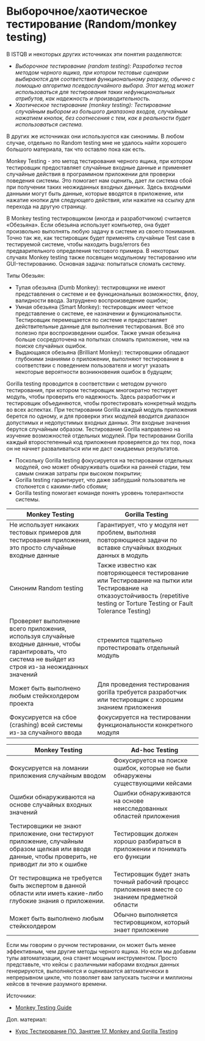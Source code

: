 # Выборочное/хаотическое тестирование (Random/monkey testing)

В ISTQB и некоторых других источниках эти понятия разделяются:

* _Выборочное тестирование (random testing): Разработка тестов методом черного ящика, при котором тестовые сценарии выбираются для соответствия функциональному разрезу, обычно с помощью алгоритма псевдослучайного выбора. Этот метод может использоваться для тестирования таких нефункциональных атрибутов, как надежность и производительность._
* _Хаотическое тестирование (monkey testing): Тестирование случайным выбором из большого диапазона входов, случайным нажатием кнопок, без соотнесения с тем, как в реальности будет использоваться система._

В других же источниках они используются как синонимы. В любом случае, отдельно по Random testing мне не удалось найти хорошего большого материала, так что оставлю пока как есть.

Monkey Testing - это метод тестирования черного ящика, при котором тестировщик предоставляет случайные входные данные и применяет случайные действия в программном приложении для проверки поведения системы. Это помогает нам оценить, дает ли система сбой при получении таких неожиданных входных данных. Здесь входными данными могут быть данные, которые вводятся в приложение, или нажатие кнопки для следующего действия, или нажатие на ссылку для перехода на другую страницу.

В Monkey testing тестировщиком (иногда и разработчиком) считается «Обезьяна». Если обезьяна использует компьютер, она будет произвольно выполнять любую задачу в системе из своего понимания. Точно так же, как тестировщик будет применять случайные Test case в тестируемой системе, чтобы находить bugs/errors без предварительного определения тестового примера. В некоторых случаях Monkey testing также посвящен модульному тестированию или GUI-тестированию. Основная задача: попытаться сломать систему.

Типы Обезьян:

* Тупая обезьяна (Dumb Monkey): тестировщики не имеют представления о системе и ее функциональных возможностях, флоу, валидности ввода. Затруднено воспроизведение ошибок;
* Умная обезьяна (Smart Monkey): тестировщик имеет четкое представление о системе, ее назначении и функциональности. Тестировщик перемещается по системе и предоставляет действительные данные для выполнения тестирования. Всё это полезно при воспроизведении ошибок. Также умная обезьяна больше сосредоточена на попытках сломать приложение, чем на поиске случайных ошибок.
* Выдающаяся обезьяна (Brilliant Monkey): тестировщики обладают глубокими знаниями о приложении, выполняют тестирование в соответствии с поведением пользователя и могут указать некоторые вероятности возникновения ошибок в будущем;

Gorilla testing проводится в соответствии с методом ручного тестирования, при котором тестировщик многократно тестирует модуль, чтобы проверить его надежность. Здесь разработчик и тестировщик объединяются, чтобы протестировать конкретный модуль во всех аспектах. При тестировании Gorilla каждый модуль приложения берется по одному, и для проверки этих модулей вводится диапазон допустимых и недопустимых входных данных. Эти входные значения берутся случайным образом. Тестирование Gorilla направлено на изучение возможностей отдельных модулей. При тестировании Gorilla каждый второстепенный код приложения проверяется до тех пор, пока он не начнет разваливаться или не даст ожидаемых результатов.

* Поскольку Gorilla testing фокусируется на тестировании отдельных модулей, оно может обнаруживать ошибки на ранней стадии, тем самым снижая затраты при высоком покрытии;
* Gorilla testing гарантирует, что даже заблудший пользователь не столкнется с какими-либо сбоями;
* Gorilla testing помогает команде понять уровень толерантности системы.

| **Monkey Testing**                                                                                                                                        | **Gorilla Testing**                                                                                                                                                               |
| --------------------------------------------------------------------------------------------------------------------------------------------------------- | --------------------------------------------------------------------------------------------------------------------------------------------------------------------------------- |
| Не использует никаких тестовых примеров для тестирования приложения, это просто случайные входные данные                                                  | Гарантирует, что у модуля нет проблем, выполняя повторяющиеся задачи по вставке случайных входных данных в модуль                                                                 |
| Синоним Random testing                                                                                                                                    | Также известно как повторяющееся тестирование или Тестирование на пытки или Тестирование на отказоустойчивость (repetitive testing or Torture Testing or Fault Tolerance Testing) |
| Проверяет выполнение всего приложения, используя случайные входные данные, чтобы гарантировать, что система не выйдет из строя из-за неожиданных значений | стремится тщательно протестировать отдельный модуль                                                                                                                               |
| Может быть выполнено любым стейкхолдером проекта                                                                                                          | Для проведения тестирования gorilla требуется разработчик или тестировщик с хорошим знанием приложения                                                                            |
| Фокусируется на сбое (crashing) всей системы из-за случайного ввода                                                                                       | фокусируется на тестировании функциональности конкретного модуля                                                                                                                  |

| **Monkey Testing**                                                                                                                                  | **Ad-hoc Testing**                                                                             |
| --------------------------------------------------------------------------------------------------------------------------------------------------- | ---------------------------------------------------------------------------------------------- |
| Фокусируется на ломании приложения случайным вводом                                                                                                 | Фокусируется на поиске ошибок, которые не были обнаружены существующими кейсами                |
| Ошибки обнаруживаются на основе случайных входных значений                                                                                          | Ошибки обнаруживаются на основе неисследованных областей приложения                            |
| Тестировщики не знают приложение, они тестируют приложение, случайным образом щелкая или вводя данные, чтобы проверить, не приводит ли это к ошибке | Тестировщик должен хорошо разбираться в приложении и понимать его функции                      |
| От тестировщика не требуется быть экспертом в данной области или иметь какие-либо глубокие знания о приложении.                                     | Тестировщик будет знать точный рабочий процесс приложения вместе со знанием предметной области |
| Может быть выполнено любым стейкхолдером                                                                                                            | Обычно выполняется тестировщиком, который знает приложение                                     |

Если мы говорим о ручном тестировании, он может быть менее эффективным, чем другие методы черного ящика. Но если мы добавим тулы автоматизации, она станет мощным инструментом. Просто представьте, что кейсы с различными наборами входных данных генерируются, выполняются и оцениваются автоматически в непрерывном цикле, что позволяет вам запускать тысячи и миллионы кейсов в течение разумного времени.

Источники:&#x20;

* [Monkey Testing Guide](https://www.softwaretestingmaterial.com/monkey-testing/)

Доп. материал:

* [Курс Тестирование ПО. Занятие 17. Monkey and Gorilla Testing](https://www.youtube.com/watch?v=xFiHnqYqNkE)
